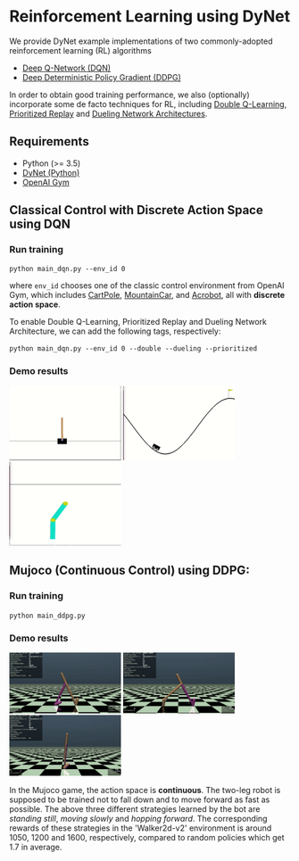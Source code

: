 # Reinforcement Learning using DyNet
We provide DyNet example implementations of two commonly-adopted reinforcement learning (RL) algorithms 
* [Deep Q-Network (DQN)](https://arxiv.org/abs/1312.5602)
* [Deep Deterministic Policy Gradient (DDPG)](https://arxiv.org/abs/1509.02971)

In order to obtain good training performance, we also (optionally) incorporate some de facto techniques for RL, including [Double Q-Learning](https://arxiv.org/abs/1509.06461), [Prioritized Replay](https://arxiv.org/abs/1511.05952) and [Dueling Network Architectures](https://arxiv.org/abs/1511.06581).

## Requirements
* Python (>= 3.5)
* [DyNet (Python)](http://dynet.readthedocs.io/en/latest/python.html#manual-installation)
* [OpenAI Gym](https://github.com/openai/gym)

##  Classical Control with Discrete Action Space using DQN
### Run training
```
python main_dqn.py --env_id 0
```
where `env_id` chooses one of the classic control environment from OpenAI Gym, which includes [CartPole](https://gym.openai.com/envs/CartPole-v1/), [MountainCar](https://gym.openai.com/envs/MountainCar-v0/), and [Acrobot](https://gym.openai.com/envs/Acrobot-v1/), all with **discrete action space**.

To enable Double Q-Learning, Prioritized Replay and Dueling Network Architecture, we can add the following tags, respectively:
```
python main_dqn.py --env_id 0 --double --dueling --prioritized
```
### Demo results
<img src="./results/Cartpole.gif" width="200"> <img src="./results/MountainCar.gif" width="200"> <img src="./results/Acrobot.gif" width="200" height="150">

## Mujoco (Continuous Control) using DDPG:
### Run training
```
python main_ddpg.py
```
### Demo results
<img src="./results/stand_still.gif" width="200"> <img src="./results/move.gif" width="200"> <img src="./results/hopforward.gif" width="200">

In the Mujoco game, the action space is **continuous**. The two-leg robot is supposed to be trained not to fall down and to move forward as fast as possible. The above three different strategies learned by the bot are *standing still*, *moving slowly* and *hopping forward*. The corresponding rewards of these strategies in the 'Walker2d-v2' environment is around 1050, 1200 and 1600, respectively, compared to random policies which get 1.7 in average.
